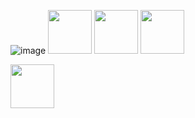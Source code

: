 ![image](https://user-images.githubusercontent.com/105210529/167636734-880c59aa-a42c-44bf-8d3a-9acf38de5239.png)
<img src="https://cdn.jsdelivr.net/gh/devicons/devicon/icons/python/python-original-wordmark.svg" height="70px" width="70px" />
<img src="https://cdn.jsdelivr.net/gh/devicons/devicon/icons/java/java-original-wordmark.svg" height="70px" width="70px" />
<img src="https://cdn.jsdelivr.net/gh/devicons/devicon/icons/go/go-original-wordmark.svg" height="70px" width="70px"/>
<p>   </p>
<img src="https://cdn.jsdelivr.net/gh/devicons/devicon/icons/nodejs/nodejs-original-wordmark.svg" height="70px" width="70px"/>
